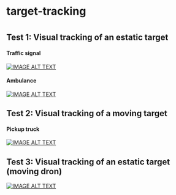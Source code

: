 # target-tracking
#
## Test 1: Visual tracking of an estatic target
#### Traffic signal
[![IMAGE ALT TEXT](https://img.youtube.com/vi/6v3g5ziTZP4/0.jpg)](https://www.youtube.com/watch?v=6v3g5ziTZP4)

#### Ambulance
[![IMAGE ALT TEXT](https://img.youtube.com/vi/cptr_4nzas8/0.jpg)](https://www.youtube.com/watch?v=cptr_4nzas8)


## Test 2: Visual tracking of a moving target
#### Pickup truck
[![IMAGE ALT TEXT](https://img.youtube.com/vi/iFO1mdOzXGk/0.jpg)](https://www.youtube.com/watch?v=iFO1mdOzXGk)

## Test 3: Visual tracking of an estatic target (moving dron)
[![IMAGE ALT TEXT](https://img.youtube.com/vi/xu3NxWl9rWQ/0.jpg)](https://www.youtube.com/watch?v=xu3NxWl9rWQ)
